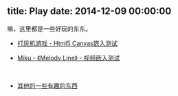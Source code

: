 title: Play
date: 2014-12-09 00:00:00
---

嘛，这里都是一些好玩的东东。

- [打灰机游戏 - Html5 Canvas嵌入测试](shoot.html)

- [Miku - 《Melody Line》 - 视频嵌入测试](miku.html)

<br>

- [其他的一些有趣的东西](http://takwolf.com/projects/)